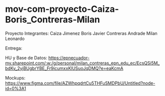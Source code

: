 # mov-com-proyecto-Caiza-Boris_Contreras-Milan
Proyecto
Integrantes:  Caiza Jimenez Boris Javier
              Contreras Andrade Milan Leonardo
       
Entrega:

  HU y Base de Datos: https://epnecuador-my.sharepoint.com/:w:/g/personal/milan_contreras_epn_edu_ec/EcsQSi5M_bdKv_2yjBUgbrYBE_Fr9icumxxKlUSuoJqDMQ?e=eaKcmA
	
  Mockups: https://www.figma.com/file/AZWhpqdrtCu5THFuSMDPbU/Untitled?node-id=0%3A1
	

